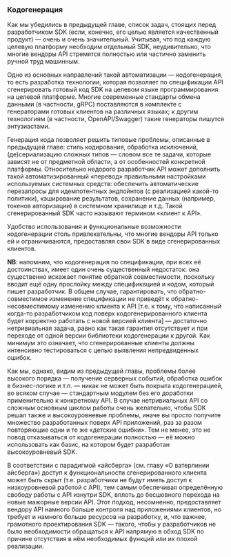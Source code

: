 ### Кодогенерация

Как мы убедились в предыдущей главе, список задач, стоящих перед разработчиком SDK (если, конечно, его целью является качественный продукт) — очень и очень значительный. Учитывая, что под каждую целевую платформу необходим отдельный SDK, неудивительно, что многие вендоры API стремятся полностью или частично заменить ручной труд машинным.

Одно из основных направлений такой автоматизации — кодогенерация, то есть разработка технологии, которая позволяет по спецификации API сгенерировать готовый код SDK на целевом языке программирования на целевой платформе. Многие современные стандарты обмена данными (в частности, gRPC) поставляются в комплекте с генераторами готовых клиентов на различных языках; к другим технологиям (в частности, OpenAPI/Swagger) такие генераторы пишутся энтузиастами.

Генерация кода позволяет решить типовые проблемы, описанные в предыдущей главе: стиль кодирования, обработка исключений, (де)сериализацию сложных типов — словом все те задачи, которые зависят не от предметной области, а от особенностей конкретной платформы. Относительно недорого разработчик API может дополнить такой автоматизированный «перевод» правильными настройками используемых системных средств: обеспечить автоматические перезапросы для идемпотентных эндпойнтов (с реализацией какой-то политики), кэширование результатов, сохранение данных (например, токенов авторизации) в системном хранилище и т.д. Такой сгенерированный SDK часто называют термином «клиент к API».

Удобство использования и функциональные возможности кодогенерации столь привлекательны, что многие вендоры API только ей и ограничиваются, предоставляя свои SDK в виде сгенерированных клиентов.

**NB**: напомним, что кодогенерация по спецификации, при всех её достоинствах, имеет один очень существенный недостаток: она существенно искажает понятие обратной совместимости, поскольку вводит ещё одну прослойку между спецификацией и кодом, который пишет разработчик. В общем случае, гарантировать, что обратно-совместимое изменение спецификации не приведёт к обратно-несовместимому изменению клиента к API [т.е. к тому, что написанный когда-то разработчиком код поверх кодогенерированного клиента будет корректно работать с новой версией клиента] — достаточно нетривиальная задача, равно как такая гарантия отсутствует и при переходе от одной версии библиотеки кодогенерации к другой. Как минимум это означает, что сгенерированные клиенты должны интенсивно тестироваться с целью выявления непредвиденных ошибок.

Как мы, однако, видим из предыдущей главы, проблемы более высокого порядка — получение серверных событий, обработка ошибок в бизнес-логике и т.п. — никак не может быть покрыта кодогенерацией, во всяком случае — стандартным модулем без его доработки применительно к конкретному API. В случае нетривиальных API со сложным основным циклом работы очень желательно, чтобы SDK решал также и высокоуровневые проблемы, иначе вы просто получите множество разработанных поверх API приложений, раз за разом повторяющие одни и те же «детские ошибки». Тем не менее, это не повод отказываться от кодогенерации полностью — её можно использовать как базис, на котором будет разработан высокоуровневый SDK.

В соответствии с парадигмой «айсберга» (см. главу «О ватерлинии айсберга») доступ к функциональности сгенерированного клиента может быть скрыт (т.е. разработчики не будут иметь доступ к низкоуровневой работой с API), тем самым обеспечивая определённую свободу работы с API изнутри SDK, вплоть до бесшовного перехода на новые мажорные версии API. Этот подход, несомненно, предоставляет вендору API намного больше контроля над приложениями клиентов, но требует и намного больше ресурсов на разработку, и, что важнее, грамотного проектирования SDK — такого, чтобы у разработчиков не было необходимости обращаться к API напрямую в обход SDK по причине отсутствия в нём необходимых функций или их плохой реализации.